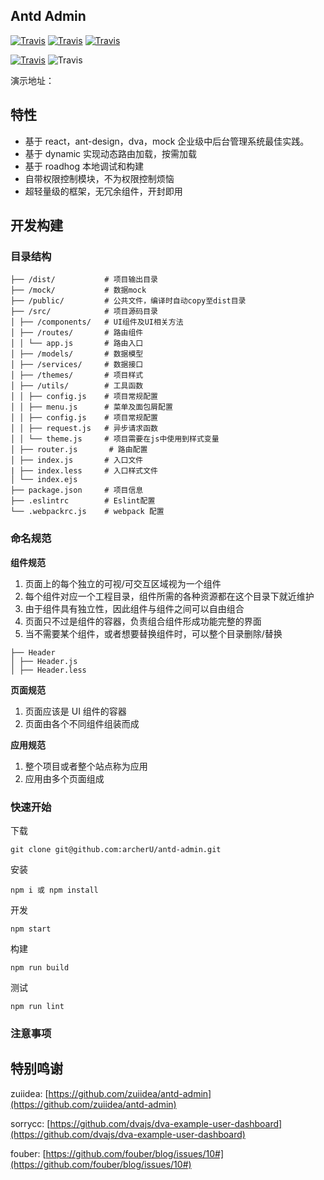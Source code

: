 ## Antd Admin

[![Travis](https://img.shields.io/badge/react-%5E16.3.2-blue.svg?style=flat-square)](https://github.com/facebook/react) [![Travis](https://img.shields.io/badge/dva-%5E2.2.3-FC3CA1.svg?style=flat-square)](https://github.com/dvajs/dva) [![Travis](https://img.shields.io/badge/ant--design-%5E3.5.3-blue.svg?style=flat-square)](https://github.com/ant-design/ant-design)


[![Travis](https://img.shields.io/badge/license-MIT-brightgreen.svg?style=flat-square)](https://opensource.org/licenses/MIT) ![Travis](https://img.shields.io/badge/code%20style-standard-orange.svg?style=flat-square)


演示地址：[]()


## 特性

- 基于 react，ant-design，dva，mock 企业级中后台管理系统最佳实践。
- 基于 dynamic 实现动态路由加载，按需加载
- 基于 roadhog 本地调试和构建
- 自带权限控制模块，不为权限控制烦恼
- 超轻量级的框架，无冗余组件，开封即用

## 开发构建

### 目录结构

```
├── /dist/           # 项目输出目录
├── /mock/         	 # 数据mock
├── /public/         # 公共文件，编译时自动copy至dist目录
├── /src/            # 项目源码目录
│ ├── /components/   # UI组件及UI相关方法
│ ├── /routes/       # 路由组件
│ │ └── app.js       # 路由入口
│ ├── /models/       # 数据模型
│ ├── /services/     # 数据接口
│ ├── /themes/       # 项目样式
│ ├── /utils/        # 工具函数
│ │ ├── config.js    # 项目常规配置
│ │ ├── menu.js      # 菜单及面包屑配置
│ │ ├── config.js    # 项目常规配置
│ │ ├── request.js   # 异步请求函数
│ │ └── theme.js     # 项目需要在js中使用到样式变量
│ ├── router.js       # 路由配置
│ ├── index.js       # 入口文件
| ├── index.less 	 # 入口样式文件
│ └── index.ejs     
├── package.json     # 项目信息
├── .eslintrc        # Eslint配置
└── .webpackrc.js    # webpack 配置
```

### 命名规范

**组件规范**

1. 页面上的每个独立的可视/可交互区域视为一个组件
2. 每个组件对应一个工程目录，组件所需的各种资源都在这个目录下就近维护
3. 由于组件具有独立性，因此组件与组件之间可以自由组合
4. 页面只不过是组件的容器，负责组合组件形成功能完整的界面
5. 当不需要某个组件，或者想要替换组件时，可以整个目录删除/替换

```
├── Header
│ ├── Header.js
│ ├── Header.less
```

**页面规范**

1. 页面应该是 UI 组件的容器
2. 页面由各个不同组件组装而成

**应用规范**

1. 整个项目或者整个站点称为应用
2. 应用由多个页面组成

### 快速开始

下载

```
git clone git@github.com:archerU/antd-admin.git
```

安装

```
npm i 或 npm install 
```

开发

```
npm start
```

构建

```
npm run build
```

测试

```
npm run lint
```


### 注意事项



## 特别鸣谢

zuiidea: [https://github.com/zuiidea/antd-admin](https://github.com/zuiidea/antd-admin)

sorrycc: [https://github.com/dvajs/dva-example-user-dashboard](https://github.com/dvajs/dva-example-user-dashboard)

fouber: [https://github.com/fouber/blog/issues/10#](https://github.com/fouber/blog/issues/10#)
